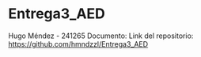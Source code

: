 # Entrega3_AED
Hugo Méndez - 241265
Documento: 
Link del repositorio: https://github.com/hmndzzl/Entrega3_AED
